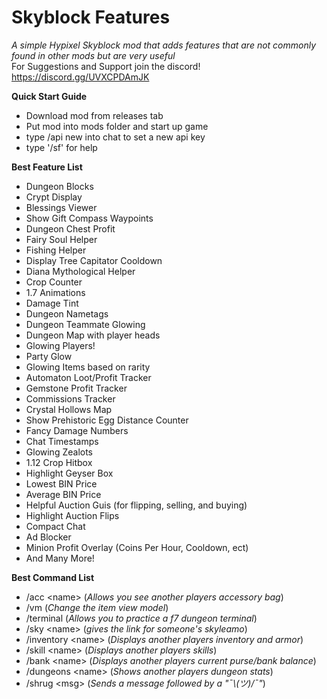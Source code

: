 # Skyblock Features
*A simple Hypixel Skyblock mod that adds features that are not commonly found in other mods but are very useful*
<br>For Suggestions and Support join the discord! https://discord.gg/UVXCPDAmJK

**Quick Start Guide**
- Download mod from releases tab
- Put mod into mods folder and start up game
- type /api new into chat to set a new api key
- type '/sf' for help


**Best Feature List**
- Dungeon Blocks
- Crypt Display
- Blessings Viewer
- Show Gift Compass Waypoints
- Dungeon Chest Profit
- Fairy Soul Helper
- Fishing Helper
- Display Tree Capitator Cooldown
- Diana Mythological Helper
- Crop Counter
- 1.7 Animations
- Damage Tint
- Dungeon Nametags
- Dungeon Teammate Glowing
- Dungeon Map with player heads
- Glowing Players!
- Party Glow
- Glowing Items based on rarity
- Automaton Loot/Profit Tracker
- Gemstone Profit Tracker
- Commissions Tracker
- Crystal Hollows Map
- Show Prehistoric Egg Distance Counter
- Fancy Damage Numbers
- Chat Timestamps
- Glowing Zealots
- 1.12 Crop Hitbox
- Highlight Geyser Box
- Lowest BIN Price
- Average BIN Price
- Helpful Auction Guis (for flipping, selling, and buying)
- Highlight Auction Flips
- Compact Chat
- Ad Blocker
- Minion Profit Overlay (Coins Per Hour, Cooldown, ect)
- And Many More!

**Best Command List**
- /acc \<name\> (*Allows you see another players accessory bag*)
- /vm (*Change the item view model*)
- /terminal (*Allows you to practice a f7 dungeon terminal*)
- /sky \<name\> (*gives the link for someone's skyleamo*)
- /inventory \<name\> (*Displays another players inventory and armor*)
- /skill \<name\> (*Displays another players skills*)
- /bank \<name\> (*Displays another players current purse/bank balance*)
- /dungeons \<name\> (*Shows another players dungeon stats*)
- /shrug \<msg\> (*Sends a message followed by a "¯\\_(ツ)_/¯"*)
